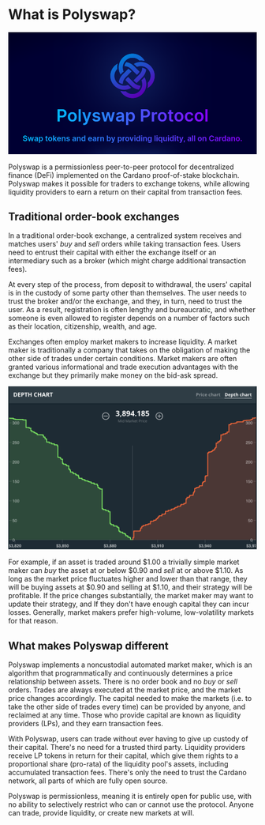 # What is Polyswap?

![](.gitbook/assets/screenshot-from-2021-10-05-18-22-55.png)

Polyswap is a permissionless peer-to-peer protocol for decentralized finance (DeFi) implemented on the Cardano proof-of-stake blockchain. Polyswap makes it possible for traders to exchange tokens, while allowing liquidity providers to earn a return on their capital from transaction fees.

## Traditional order-book exchanges

In a traditional order-book exchange, a centralized system receives and matches users' _buy_ and _sell_ orders while taking transaction fees. Users need to entrust their capital with either the exchange itself or an intermediary such as a broker (which might charge additional transaction fees).

At every step of the process, from deposit to withdrawal, the users' capital is in the custody of some party other than themselves. The user needs to trust the broker and/or the exchange, and they, in turn, need to trust the user. As a result, registration is often lengthy and bureaucratic, and whether someone is even allowed to register depends on a number of factors such as their location, citizenship, wealth, and age.

Exchanges often employ market makers to increase liquidity. A market maker is traditionally a company that takes on the obligation of making the other side of trades under certain conditions. Market makers are often granted various informational and trade execution advantages with the exchange but they primarily make money on the bid-ask spread.

![](.gitbook/assets/order-book-depth.png)

For example, if an asset is traded around $1.00 a trivially simple market maker can _buy_ the asset at or below $0.90 and _sell_ at or above $1.10. As long as the market price fluctuates higher and lower than that range, they will be buying assets at $0.90 and selling at $1.10, and their strategy will be profitable. If the price changes substantially, the market maker may want to update their strategy, and If they don't have enough capital they can incur losses. Generally, market makers prefer high-volume, low-volatility markets for that reason.

## What makes Polyswap different

Polyswap implements a noncustodial automated market maker, which is an algorithm that programmatically and continuously determines a price relationship between assets. There is no order book and no _buy_ or _sell_ orders. Trades are always executed at the market price, and the market price changes accordingly. The capital needed to make the markets (i.e. to take the other side of trades every time) can be provided by anyone, and reclaimed at any time. Those who provide capital are known as liquidity providers (LPs), and they earn transaction fees.

With Polyswap, users can trade without ever having to give up custody of their capital. There's no need for a trusted third party. Liquidity providers receive LP tokens in return for their capital, which give them rights to a proportional share (pro-rata) of the liquidity pool's assets, including accumulated transaction fees. There's only the need to trust the Cardano network, all parts of which are fully open source.

Polyswap is permissionless, meaning it is entirely open for public use, with no ability to selectively restrict who can or cannot use the protocol. Anyone can trade, provide liquidity, or create new markets at will.
